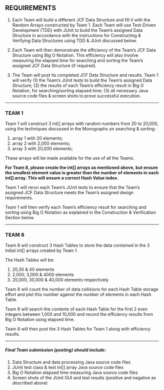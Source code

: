 ## REQUIREMENTS
1. Each Team will build a different JCF Data Structure and fill it with the Random Arrays constructed by Team 1. Each Team will use Test-Driven Development (TDD) with JUnit to build the Team’s assigned Data Structure in accordance with the instructions for Constructing & Verifying Data Structures using TDD & JUnit discussed below.
 
2. Each Team will then demonstrate the efficiency of the Team’s JCF Data Structure using Big O Notation. This efficiency will also involve measuring the elapsed time for searching and sorting the Team’s assigned JCF Data Structure (if required).

3. The Team will post its completed JCF Data Structure and results. Team 1 will verify (1) the Team’s JUnit tests to build the Team’s assigned Data Structure; (2) the results of each Team’s efficiency result in Big O Notation, for searching/sorting elapsed time; (3) all necessary Java source code files & screen shots to prove successful execution.

---

### TEAM 1
Team 1 will construct 3 int[] arrays with random numbers from 20 to 20,000, using the techniques discussed in the Monographs on searching & sorting:

1. array 1 with 20 elements; 
2. array 2 with 2,000 elements; 
3. array 3 with 20,000 elements; 

These arrays will be made available for the use of all the Teams.

**For Team 8, please create the int[] arrays as mentioned above, but ensure the smallest element value is greater than the number of elements in each int[] array. This will ensure a correct Hash Value index.**

Team 1 will rerun each Team’s JUnit tests to ensure that the Team’s assigned JCF Data Structure meets the Team’s assigned design requirements.

Team 1 will then verify each Team’s efficiency result for searching and sorting using Big O Notation as explained in the Construction & Verification Section below.

---

### TEAM 8
Team 8 will construct 3 Hash Tables to store the data contained in the 3 initial int[] arrays created by Team 1. 

The Hash Tables will be:

1. 20,30 & 40 elements
2. 2,000, 3,000 & 4000 elements
3. 20,000, 30,000 & 40,000 elements respectively

Team 8 will count the number of data collisions for each Hash Table storage effort and plot this number against the number of elements in each Hash Table.

Team 8 will search the contents of each Hash Table for the first 2 even integers between 1,000 and 10,000 and record the efficiency results from Big O Notation using elapsed time. 

Team 8 will then post the 3 Hash Tables for Team 1 along with efficiency results.

---

##### Final Team submission (posting) should include:

1. Data Structure and data processing Java source code files
2. JUnit test class & test int[] array Java source code files
3. Big O Notation elapsed time measuring Java source code files
4. Screen shots of the JUnit GUI and test results (positive and negative as described above)
